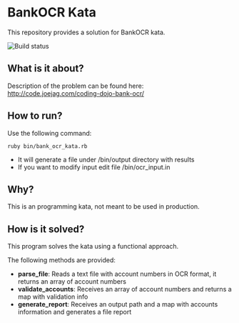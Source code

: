# BankOCR Kata

This repository provides a solution for BankOCR kata.

![Build status](https://travis-ci.org/solojavier/BankOCR.svg)

## What is it about?

Description of the problem can be found here: http://code.joejag.com/coding-dojo-bank-ocr/

## How to run?

Use the following command:

```
ruby bin/bank_ocr_kata.rb
```

* It will generate a file under /bin/output directory with results
* If you want to modify input edit file /bin/ocr_input.in

## Why?

This is an programming kata, not meant to be used in production.

## How is it solved?

This program solves the kata using a functional approach.

The following methods are provided:

* **parse_file**: Reads a text file with account numbers in OCR format, it returns an array of account numbers
* **validate_accounts**: Receives an array of account numbers and returns a map with validation info
* **generate_report**: Receives an output path and a map with accounts information and generates a file report
